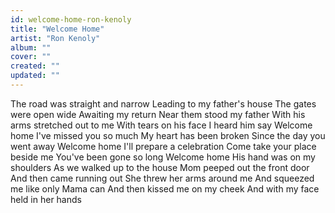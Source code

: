 ```yaml
---
id: welcome-home-ron-kenoly
title: "Welcome Home"
artist: "Ron Kenoly"
album: ""
cover: ""
created: ""
updated: ""
---
```


The road was straight and narrow
Leading to my father's house
The gates were open wide
Awaiting my return
Near them stood my father
With his arms stretched out to me
With tears on his face
I heard him say
Welcome home
I've missed you so much
My heart has been broken
Since the day you went away
Welcome home
I'll prepare a celebration
Come take your place beside me
You've been gone so long
Welcome home
His hand was on my shoulders
As we walked up to the house
Mom peeped out the front door
And then came running out
She threw her arms around me
And squeezed me like only Mama can
And then kissed me on my cheek
And with my face held in her hands
